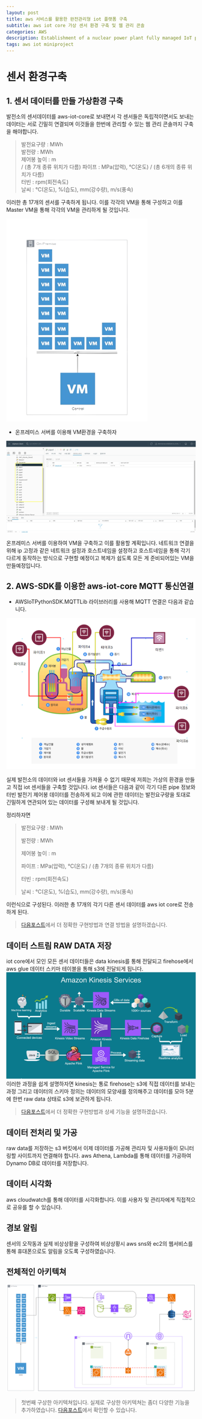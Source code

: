 ```yaml
---
layout: post
title: aws 서비스를 활용한 완전관리형 iot 플랫폼 구축
subtitle: aws iot core 가상 센서 환경 구축 및 웹 관리 콘솔
categories: AWS
description: Establishment of a nuclear power plant fully managed IoT platform using AWS services
tags: aws iot miniproject
---
```


# 센서 환경구축

## 1. 센서 데이터를 만들 가상환경 구축

 발전소의 센서데이터를 aws-iot-core로 보내면서 각 센서들은 독립적이면서도 보내는 데이터는 서로 긴밀히 연결되며 이것들을 한번에 관리할 수 있는 웹 관리 콘솔까지 구축을 해야합니다.
  
>발전요구량 : MWh<br>
>발전량 : MWh<br>
>제어봉 높이 : m<br> / (총 7개 종류 위치가 다름)
>파이프 : MPa(압력), °C(온도) / (총 6개의 종류 위치가 다름)<br>
>터빈 : rpm(회전속도)<br>
>날씨 : °C(온도), %(습도), mm(강수량), m/s(풍속) 

 이러한 총 17개의 센서를 구축하게 됩니다. 이를 각각의 VM을 통해 구성하고 이를 Master VM을 통해 각각의 VM을 관리하게 될 것입니다.
 
 ![Untitled](/assets/images/2024-03-03/vm-arch1.png)

 * 온프레미스 서버를 이용해 VM환경을 구축하자

 ![Untitled](/assets/images/2024-03-03/onpre-1.png)

 온프레미스 서버를 이용하여 VM을 구축하고 이를 활용할 계획입니다. 네트워크 연결을 위해 ip 고정과 같은 네트워크 설정과 호스트네임을 설정하고 호스트네임을 통해 각기 다르게 동작하는 방식으로 구현할 예정이고 복제가 쉽도록 모든 게 준비되어있는 VM을 만들예정입니다.

## 2. AWS-SDK를 이용한 aws-iot-core MQTT 통신연결

 * AWSIoTPythonSDK.MQTTLib 라이브러리를 사용해 MQTT 연결은 다음과 같습니다.

![Untitled](/assets/images/2024-03-01/nuclear.png)

실제 발전소의 데이터와 iot 센서들을 가져올 수 없기 때문에 저희는 가상의 환경을 만들고 직접 iot 센서들을 구축할 것입니다. iot 센서들은 다음과 같이 각기 다른 pipe 정보와 터빈 발전기 제어봉 데이터를 전송하게 되고 이에 관한 데이터는 발전요구량을 토대로 긴밀하게 연관되어 있는 데이터를 구성해 보내게 될 것입니다.

정리하자면
>발전요구량 : MWh
>
>발전량 : MWh
>
>제어봉 높이 : m
>
>파이프 : MPa(압력), °C(온도) / (총 7개의 종류 위치가 다름)
>
>터빈 : rpm(회전속도)
>
>날씨 : °C(온도), %(습도), mm(강수량), m/s(풍속) 

이런식으로 구성된다. 이러한 총 17개의 각기 다른 센서 데이터를 aws iot core로 전송하게 된다.

>[다음포스트](https://code-y-learner.github.io/python/2024/02/13/static_data_VS_Dynamic_data.html)에서 더 정확한 구현방법과 연결 방법을 설명하겠습니다.

## 데이터 스트림 RAW DATA 저장
iot core에서 모인 모든 센서 데이터들은 data kinesis를 통해 전달되고 firehose에서 aws glue 데이터 스키마 테이블을 통해 s3에 전달되게 됩니다.
![kinesis](/assets/images/2024-03-01/kinesis.png) 
이러한 과정을 쉽게 설명하자면 kinesis는 통로 firehose는 s3에 직접 데이터를 보내는 과정 그리고 데이터의 스키마 정의는 데이터의 모양새를 정의해주고 데이터를 모아 5분에 한번 raw data 상태로 s3에 보관하게 됩니다.

>[다음포스트](https://code-y-learner.github.io/python/2024/02/13/static_data_VS_Dynamic_data.html)에서 더 정확한 구현방법과 상세 기능을 설명하겠습니다.

## 데이터 전처리 및 가공
raw data를 저장하는 s3 버킷에서 이제 데이터를 가공해 관리자 및 사용자들이 모니터링할 사이트까지 연결해야 합니다.
aws Athena, Lambda를 통해 데이터를 가공하여 Dynamo DB로 데이터를 저장합니다.

## 데이터 시각화
aws cloudwatch를 통해 데이터를 시각화합니다. 이를 사용자 및 관리자에게 직접적으로 공유를 할 수 있습니다.

## 경보 알림
센서의 오작동과 실제 비상상황을 구성하여 비상상황시 aws sns와 ec2의 웹서비스를 통해 휴대폰으로도 알림을 오도록 구성하였습니다.

## 전체적인 아키텍쳐

![architecture](/assets/images/2024-03-01/arch1.png)

> 첫번째 구상한 아키텍쳐입니다. 실제로 구상한 아키텍쳐는 좀더 다양한 기능을 추가하였습니다. [다음포스트](https://code-y-learner.github.io/python/2024/02/13/static_data_VS_Dynamic_data.html)에서 확인할 수 있습니다.